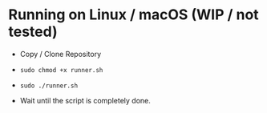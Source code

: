 # Running on Linux / macOS (WIP / not tested)
- Copy / Clone Repository
- `sudo chmod +x runner.sh`
- `sudo ./runner.sh`

- Wait until the script is completely done.